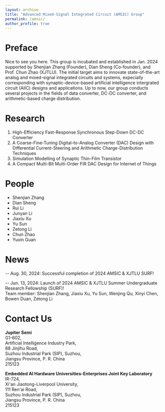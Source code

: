 ```yaml
---
layout: archive
title: "Advanced Mixed-Signal Integrated Circuit (AMSIC) Group"
permalink: /amsic/
author_profile: true
---
```


Preface
=====
Nice to see you here. This group is incubated and established in Jan. 2024 supported by Shenjian Zhang (Founder), Dian Sheng (Co-founder), and Prof. Chun Zhao (XJTLU). The initial target aims to innovate state-of-the-art analog and mixed-signal integrated circuits and systems, expecially corresponding with synaptic-device-based artificial intelligence intergrated circuit (AIIC) designs and applications. Up to now, our group conducts several projects in the fields of data converter, DC-DC converter, and arithmetic-based charge distribution.

Research
=====
1. High-Efficiency Fast-Response Synchronous Step-Down DC-DC Converter
2. A Coarse-Fine-Tuning Digital-to-Analog Converter (DAC) Design with Differential Current-Steering and Arithmetic Charge-Distribution Techniques
3. Simulation Modelling of Synaptic Thin-Film Transistor
4. A Compact Multi-Bit Multi-Order FIR DAC Design for Internet of Things

People
=====
* Shenjian Zhang
* Dian Sheng
* Rui Li
* Junyan Li
* Jiaxiu Xu
* Yu Sun
* Zetong Li
* Chun Zhao
* Yuxin Guan

News
=====
-- Aug. 30, 2024: Successful completion of 2024 AMSIC & XJTLU SURF!

-- Jun. 13, 2024: Launch of 2024 AMSIC & XJTLU Summer Undergraduate Research Fellowship (SURF)!  
Team member: Shenjian Zhang, Jiaxiu Xu, Yu Sun, Wenjing Qu, Xinyi Chen, Bowen Duan, Zetong Li

Contact Us
=====
**Jupiter Semi**  
G1-602,  
Artificial Intelligence Industry Park,  
88 Jinjihu Road,  
Suzhou Industrial Park (SIP), Suzhou,  
Jiangsu Province, P. R. China  
215123

**Embedded AI Hardware Universities-Enterprises Joint Key Laboratory**  
IR-724,  
Xi'an Jiaotong-Liverpool University,  
111 Ren'ai Road,  
Suzhou Industrial Park (SIP), Suzhou,  
Jiangsu Province, P. R. China  
215123
